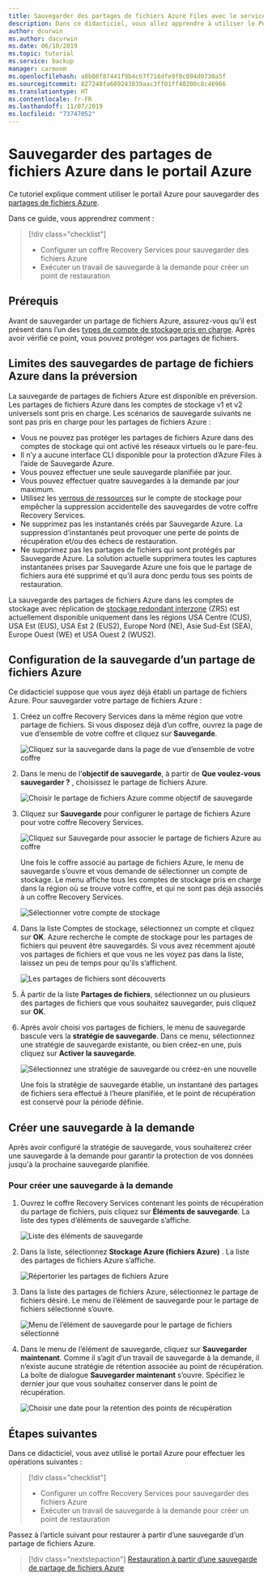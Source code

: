 ```yaml
---
title: Sauvegarder des partages de fichiers Azure Files avec le service de sauvegarde Azure
description: Dans ce didacticiel, vous allez apprendre à utiliser le Portail Azure pour configurer un coffre Recovery Services et sauvegarder des partages de fichiers Azure.
author: dcurwin
ms.author: dacurwin
ms.date: 06/10/2019
ms.topic: tutorial
ms.service: backup
manager: carmonm
ms.openlocfilehash: a8b08f87441f9b4c67f718dfe9f0c894d0730a5f
ms.sourcegitcommit: 827248fa609243839aac3ff01ff40200c8c46966
ms.translationtype: HT
ms.contentlocale: fr-FR
ms.lasthandoff: 11/07/2019
ms.locfileid: "73747052"
---
```

# <a name="back-up-azure-file-shares-in-the-azure-portal"></a>Sauvegarder des partages de fichiers Azure dans le portail Azure

Ce tutoriel explique comment utiliser le portail Azure pour sauvegarder des [partages de fichiers Azure](../storage/files/storage-files-introduction.md).

Dans ce guide, vous apprendrez comment :
> [!div class="checklist"]
>
> * Configurer un coffre Recovery Services pour sauvegarder des fichiers Azure
> * Exécuter un travail de sauvegarde à la demande pour créer un point de restauration

## <a name="prerequisites"></a>Prérequis

Avant de sauvegarder un partage de fichiers Azure, assurez-vous qu’il est présent dans l’un des [types de compte de stockage pris en charge](tutorial-backup-azure-files.md#limitations-for-azure-file-share-backup-during-preview). Après avoir vérifié ce point, vous pouvez protéger vos partages de fichiers.

## <a name="limitations-for-azure-file-share-backup-during-preview"></a>Limites des sauvegardes de partage de fichiers Azure dans la préversion

La sauvegarde de partages de fichiers Azure est disponible en préversion. Les partages de fichiers Azure dans les comptes de stockage v1 et v2 universels sont pris en charge. Les scénarios de sauvegarde suivants ne sont pas pris en charge pour les partages de fichiers Azure :

* Vous ne pouvez pas protéger les partages de fichiers Azure dans des comptes de stockage qui ont activé les réseaux virtuels ou le pare-feu.
* Il n’y a aucune interface CLI disponible pour la protection d’Azure Files à l’aide de Sauvegarde Azure.
* Vous pouvez effectuer une seule sauvegarde planifiée par jour.
* Vous pouvez effectuer quatre sauvegardes à la demande par jour maximum.
* Utilisez les [verrous de ressources](https://docs.microsoft.com/cli/azure/resource/lock?view=azure-cli-latest) sur le compte de stockage pour empêcher la suppression accidentelle des sauvegardes de votre coffre Recovery Services.
* Ne supprimez pas les instantanés créés par Sauvegarde Azure. La suppression d’instantanés peut provoquer une perte de points de récupération et/ou des échecs de restauration.
* Ne supprimez pas les partages de fichiers qui sont protégés par Sauvegarde Azure. La solution actuelle supprimera toutes les captures instantanées prises par Sauvegarde Azure une fois que le partage de fichiers aura été supprimé et qu’il aura donc perdu tous ses points de restauration.

La sauvegarde des partages de fichiers Azure dans les comptes de stockage avec réplication de [stockage redondant interzone](../storage/common/storage-redundancy-zrs.md) (ZRS) est actuellement disponible uniquement dans les régions USA Centre (CUS), USA Est (EUS), USA Est 2 (EUS2), Europe Nord (NE), Asie Sud-Est (SEA), Europe Ouest (WE) et USA Ouest 2 (WUS2).

## <a name="configuring-backup-for-an-azure-file-share"></a>Configuration de la sauvegarde d’un partage de fichiers Azure

Ce didacticiel suppose que vous ayez déjà établi un partage de fichiers Azure. Pour sauvegarder votre partage de fichiers Azure :

1. Créez un coffre Recovery Services dans la même région que votre partage de fichiers. Si vous disposez déjà d’un coffre, ouvrez la page de vue d’ensemble de votre coffre et cliquez sur **Sauvegarde**.

    ![Cliquez sur la sauvegarde dans la page de vue d’ensemble de votre coffre](./media/backup-file-shares/overview-backup-page.png)

2. Dans le menu de l’**objectif de sauvegarde**, à partir de **Que voulez-vous sauvegarder ?** , choisissez le partage de fichiers Azure.

    ![Choisir le partage de fichiers Azure comme objectif de sauvegarde](./media/backup-file-shares/choose-azure-fileshare-from-backup-goal.png)

3. Cliquez sur **Sauvegarde** pour configurer le partage de fichiers Azure pour votre coffre Recovery Services.

   ![Cliquez sur Sauvegarde pour associer le partage de fichiers Azure au coffre](./media/backup-file-shares/set-backup-goal.png)

    Une fois le coffre associé au partage de fichiers Azure, le menu de sauvegarde s’ouvre et vous demande de sélectionner un compte de stockage. Le menu affiche tous les comptes de stockage pris en charge dans la région où se trouve votre coffre, et qui ne sont pas déjà associés à un coffre Recovery Services.

   ![Sélectionner votre compte de stockage](./media/backup-file-shares/list-of-storage-accounts.png)

4. Dans la liste Comptes de stockage, sélectionnez un compte et cliquez sur **OK**. Azure recherche le compte de stockage pour les partages de fichiers qui peuvent être sauvegardés. Si vous avez récemment ajouté vos partages de fichiers et que vous ne les voyez pas dans la liste, laissez un peu de temps pour qu’ils s’affichent.

   ![Les partages de fichiers sont découverts](./media/backup-file-shares/discover-file-shares.png)

5. À partir de la liste **Partages de fichiers**, sélectionnez un ou plusieurs des partages de fichiers que vous souhaitez sauvegarder, puis cliquez sur **OK**.

6. Après avoir choisi vos partages de fichiers, le menu de sauvegarde bascule vers la **stratégie de sauvegarde**. Dans ce menu, sélectionnez une stratégie de sauvegarde existante, ou bien créez-en une, puis cliquez sur **Activer la sauvegarde**.

   ![Sélectionnez une stratégie de sauvegarde ou créez-en une nouvelle](./media/backup-file-shares/apply-backup-policy.png)

    Une fois la stratégie de sauvegarde établie, un instantané des partages de fichiers sera effectué à l’heure planifiée, et le point de récupération est conservé pour la période définie.

## <a name="create-an-on-demand-backup"></a>Créer une sauvegarde à la demande

Après avoir configuré la stratégie de sauvegarde, vous souhaiterez créer une sauvegarde à la demande pour garantir la protection de vos données jusqu'à la prochaine sauvegarde planifiée.

### <a name="to-create-an-on-demand-backup"></a>Pour créer une sauvegarde à la demande

1. Ouvrez le coffre Recovery Services contenant les points de récupération du partage de fichiers, puis cliquez sur **Éléments de sauvegarde**. La liste des types d’éléments de sauvegarde s’affiche.

   ![Liste des éléments de sauvegarde](./media/backup-file-shares/list-of-backup-items.png)

2. Dans la liste, sélectionnez **Stockage Azure (fichiers Azure)** . La liste des partages de fichiers Azure s’affiche.

   ![Répertorier les partages de fichiers Azure](./media/backup-file-shares/list-of-azure-files-backup-items.png)

3. Dans la liste des partages de fichiers Azure, sélectionnez le partage de fichiers désiré. Le menu de l’élément de sauvegarde pour le partage de fichiers sélectionné s’ouvre.

   ![Menu de l’élément de sauvegarde pour le partage de fichiers sélectionné](./media/backup-file-shares/backup-item-menu.png)

4. Dans le menu de l’élément de sauvegarde, cliquez sur **Sauvegarder maintenant**. Comme il s’agit d’un travail de sauvegarde à la demande, il n’existe aucune stratégie de rétention associée au point de récupération. La boîte de dialogue **Sauvegarder maintenant** s’ouvre. Spécifiez le dernier jour que vous souhaitez conserver dans le point de récupération.

   ![Choisir une date pour la rétention des points de récupération](./media/backup-file-shares/backup-now-menu.png)

## <a name="next-steps"></a>Étapes suivantes

Dans ce didacticiel, vous avez utilisé le portail Azure pour effectuer les opérations suivantes :

> [!div class="checklist"]
>
> * Configurer un coffre Recovery Services pour sauvegarder des fichiers Azure
> * Exécuter un travail de sauvegarde à la demande pour créer un point de restauration

Passez à l’article suivant pour restaurer à partir d’une sauvegarde d’un partage de fichiers Azure.

> [!div class="nextstepaction"]
> [Restauration à partir d’une sauvegarde de partage de fichiers Azure](./backup-azure-files.md#restore-from-backup-of-azure-file-share)
